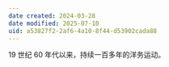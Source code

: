 ```yaml
---
date created: 2024-03-28
date modified: 2025-07-10
uid: a53827f2-2af6-4a10-8f44-d53902cada88
---
```


19 世纪 60 年代以来，持续一百多年的洋务运动。

<!-- more -->
